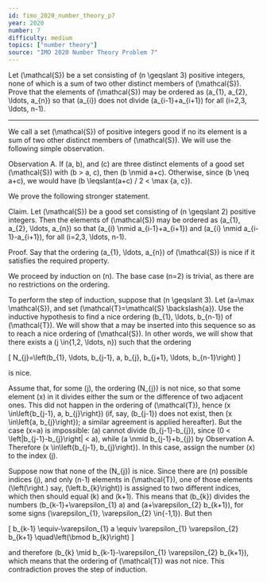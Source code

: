 ```yaml
---
id: fimo_2020_number_theory_p7
year: 2020
number: 7
difficulty: medium
topics: ["number theory"]
source: "IMO 2020 Number Theory Problem 7"
---
```


Let \(\mathcal{S}\) be a set consisting of \(n \geqslant 3\) positive integers, none of which is a sum of two other distinct members of \(\mathcal{S}\). Prove that the elements of \(\mathcal{S}\) may be ordered as \(a_{1}, a_{2}, \ldots, a_{n}\) so that \(a_{i}\) does not divide \(a_{i-1}+a_{i+1}\) for all \(i=2,3, \ldots, n-1\).

---
We call a set \(\mathcal{S}\) of positive integers good if no its element is a sum of two other distinct members of \(\mathcal{S}\). We will use the following simple observation.

Observation A. If \(a, b\), and \(c\) are three distinct elements of a good set \(\mathcal{S}\) with \(b > a, c\), then \(b \nmid a+c\). Otherwise, since \(b \neq a+c\), we would have \(b \leqslant(a+c) / 2 < \max \{a, c\}\).

We prove the following stronger statement.

Claim. Let \(\mathcal{S}\) be a good set consisting of \(n \geqslant 2\) positive integers. Then the elements of \(\mathcal{S}\) may be ordered as \(a_{1}, a_{2}, \ldots, a_{n}\) so that \(a_{i} \nmid a_{i-1}+a_{i+1}\) and \(a_{i} \nmid a_{i-1}-a_{i+1}\), for all \(i=2,3, \ldots, n-1\).

Proof. Say that the ordering \(a_{1}, \ldots, a_{n}\) of \(\mathcal{S}\) is nice if it satisfies the required property.

We proceed by induction on \(n\). The base case \(n=2\) is trivial, as there are no restrictions on the ordering.

To perform the step of induction, suppose that \(n \geqslant 3\). Let \(a=\max \mathcal{S}\), and set \(\mathcal{T}=\mathcal{S} \backslash\{a\}\). Use the inductive hypothesis to find a nice ordering \(b_{1}, \ldots, b_{n-1}\) of \(\mathcal{T}\). We will show that a may be inserted into this sequence so as to reach a nice ordering of \(\mathcal{S}\). In other words, we will show that there exists a \(j \in\{1,2, \ldots, n\}\) such that the ordering

\[
N_{j}=\left(b_{1}, \ldots, b_{j-1}, a, b_{j}, b_{j+1}, \ldots, b_{n-1}\right)
\]

is nice.

Assume that, for some \(j\), the ordering \(N_{j}\) is not nice, so that some element \(x\) in it divides either the sum or the difference of two adjacent ones. This did not happen in the ordering of \(\mathcal{T}\), hence \(x \in\left\{b_{j-1}, a, b_{j}\right\}\) (if, say, \(b_{j-1}\) does not exist, then \(x \in\left\{a, b_{j}\right\}\); a similar agreement is applied hereafter). But the case \(x=a\) is impossible: \(a\) cannot divide \(b_{j-1}-b_{j}\), since \(0 < \left|b_{j-1}-b_{j}\right| < a\), while \(a \nmid b_{j-1}+b_{j}\) by Observation A. Therefore \(x \in\left\{b_{j-1}, b_{j}\right\}\). In this case, assign the number \(x\) to the index \(j\).

Suppose now that none of the \(N_{j}\) is nice. Since there are \(n\) possible indices \(j\), and only \(n-1\) elements in \(\mathcal{T}\), one of those elements \(\left(\right.\) say, \(\left.b_{k}\right)\) is assigned to two different indices, which then should equal \(k\) and \(k+1\). This means that \(b_{k}\) divides the numbers \(b_{k-1}+\varepsilon_{1} a\) and \(a+\varepsilon_{2} b_{k+1}\), for some signs \(\varepsilon_{1}, \varepsilon_{2} \in\{-1,1\}\). But then

\[
b_{k-1} \equiv-\varepsilon_{1} a \equiv \varepsilon_{1} \varepsilon_{2} b_{k+1} \quad\left(\bmod b_{k}\right)
\]

and therefore \(b_{k} \mid b_{k-1}-\varepsilon_{1} \varepsilon_{2} b_{k+1}\), which means that the ordering of \(\mathcal{T}\) was not nice. This contradiction proves the step of induction.
